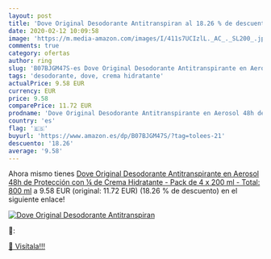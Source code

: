 ```yaml
---
layout: post
title: 'Dove Original Desodorante Antitranspiran al 18.26 % de descuento'
date: 2020-02-12 10:09:58
image: 'https://m.media-amazon.com/images/I/411s7UCIzlL._AC_._SL200_.jpg'
comments: true
category: ofertas
author: ring
slug: 'B07BJGM47S-es Dove Original Desodorante Antitranspirante en Aerosol 48h...'
tags: 'desodorante, dove, crema hidratante'
actualPrice: 9.58 EUR
currency: EUR
price: 9.58
comparePrice: 11.72 EUR
prodname: 'Dove Original Desodorante Antitranspirante en Aerosol 48h de Protección con ¼ de Crema Hidratante - Pack de 4 x 200 ml - Total: 800 ml'
country: 'es'
flag: '🇪🇸'
buyurl: 'https://www.amazon.es/dp/B07BJGM47S/?tag=tolees-21'
descuento: '18.26'
average: '9.58'
---
```


Ahora mismo tienes [Dove Original Desodorante Antitranspirante en Aerosol 48h de Protección con ¼ de Crema Hidratante - Pack de 4 x 200 ml - Total: 800 ml](https://www.amazon.es/dp/B07BJGM47S/?tag=tolees-21) a 9.58 EUR (original: 11.72 EUR) (18.26 %  de descuento) en el siguiente enlace!

[![Dove Original Desodorante Antitranspiran](https://m.media-amazon.com/images/I/411s7UCIzlL._AC_._SL200_.jpg)](https://www.amazon.es/dp/B07BJGM47S/?tag=tolees-21)

🔎:


[🛒 Visítala!!!](https://www.amazon.es/dp/B07BJGM47S/?tag=tolees-21)

